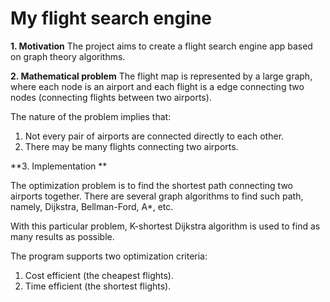 # My flight search engine
**1. Motivation**
The project aims to create a flight search engine app based on graph theory algorithms.

**2. Mathematical problem**
The flight map is represented by a large graph, where each node is an airport and each flight is a edge connecting two nodes (connecting flights between two airports). 

The nature of the problem implies that:
1. Not every pair of airports are connected directly to each other.
2. There may be many flights connecting two airports.

**3. Implementation **

The optimization problem is to find the shortest path connecting two airports together. There are several graph algorithms to find such path, namely, Dijkstra, Bellman-Ford, A*, etc.

With this particular problem, K-shortest Dijkstra algorithm is used to find as many results as possible.

The program supports two optimization criteria:
1. Cost efficient (the cheapest flights).
2. Time efficient (the shortest flights).
